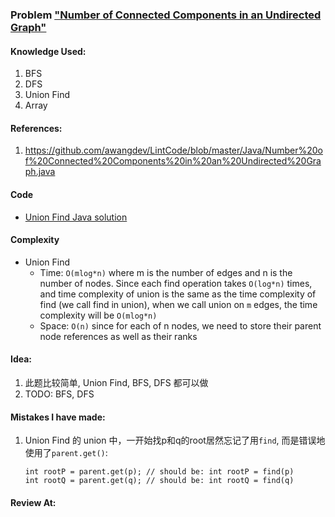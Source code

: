 ### Problem  ["Number of Connected Components in an Undirected Graph"](https://leetcode.com/problems/number-of-connected-components-in-an-undirected-graph/description/)

#### Knowledge Used:
1.  BFS
2.  DFS
3.  Union Find
4.  Array

#### References:
1.  <https://github.com/awangdev/LintCode/blob/master/Java/Number%20of%20Connected%20Components%20in%20an%20Undirected%20Graph.java>


#### Code
-   [Union Find Java solution](./UnionFindSolution.java)

#### Complexity
-   Union Find
    -   Time: `O(mlog*n)` where m is the number of edges and n is the number of nodes. Since each find operation takes `O(log*n)` times, and time complexity of union is the same as the time complexity of find (we call find in union), when we call union on `m` edges, the time complexity will be `O(mlog*n)`
    -   Space: `O(n)` since for each of n nodes, we need to store their parent node references as well as their ranks

#### Idea:
1.  此题比较简单, Union Find, BFS, DFS 都可以做
2.  TODO: BFS, DFS

#### Mistakes I have made:
1.  Union Find 的 union 中，一开始找p和q的root居然忘记了用`find`, 而是错误地使用了`parent.get()`:
    ```
    int rootP = parent.get(p); // should be: int rootP = find(p)
    int rootQ = parent.get(q); // should be: int rootQ = find(q)
    ```

#### Review At:
